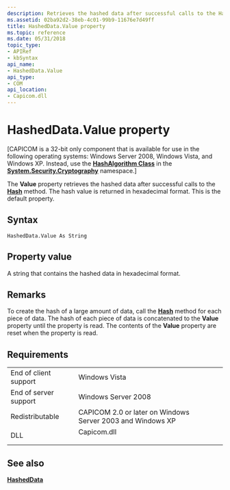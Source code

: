 ```yaml
---
description: Retrieves the hashed data after successful calls to the Hash method.
ms.assetid: 02ba92d2-38eb-4c01-99b9-11676e7d49ff
title: HashedData.Value property
ms.topic: reference
ms.date: 05/31/2018
topic_type:
- APIRef
- kbSyntax
api_name:
- HashedData.Value
api_type:
- COM
api_location:
- Capicom.dll
---
```


# HashedData.Value property

\[CAPICOM is a 32-bit only component that is available for use in the following operating systems: Windows Server 2008, Windows Vista, and Windows XP. Instead, use the [**HashAlgorithm Class**](/previous-versions/windows/) in the [**System.Security.Cryptography**](/dotnet/api/system.security.cryptography?view=dotnet-plat-ext-3.1&preserve-view=true) namespace.\]

The **Value** property retrieves the hashed data after successful calls to the [**Hash**](hasheddata-hash.md) method. The hash value is returned in hexadecimal format. This is the default property.

## Syntax


```VB
HashedData.Value As String
```



## Property value

A string that contains the hashed data in hexadecimal format.

## Remarks

To create the hash of a large amount of data, call the [**Hash**](hasheddata-hash.md) method for each piece of data. The hash of each piece of data is concatenated to the **Value** property until the property is read. The contents of the **Value** property are reset when the property is read.

## Requirements



|                                  |                                                                                        |
|----------------------------------|----------------------------------------------------------------------------------------|
| End of client support<br/> | Windows Vista<br/>                                                               |
| End of server support<br/> | Windows Server 2008<br/>                                                         |
| Redistributable<br/>       | CAPICOM 2.0 or later on Windows Server 2003 and Windows XP<br/>                  |
| DLL<br/>                   | <dl> <dt>Capicom.dll</dt> </dl> |



## See also

<dl> <dt>

[**HashedData**](hasheddata.md)
</dt> </dl>

 

 

